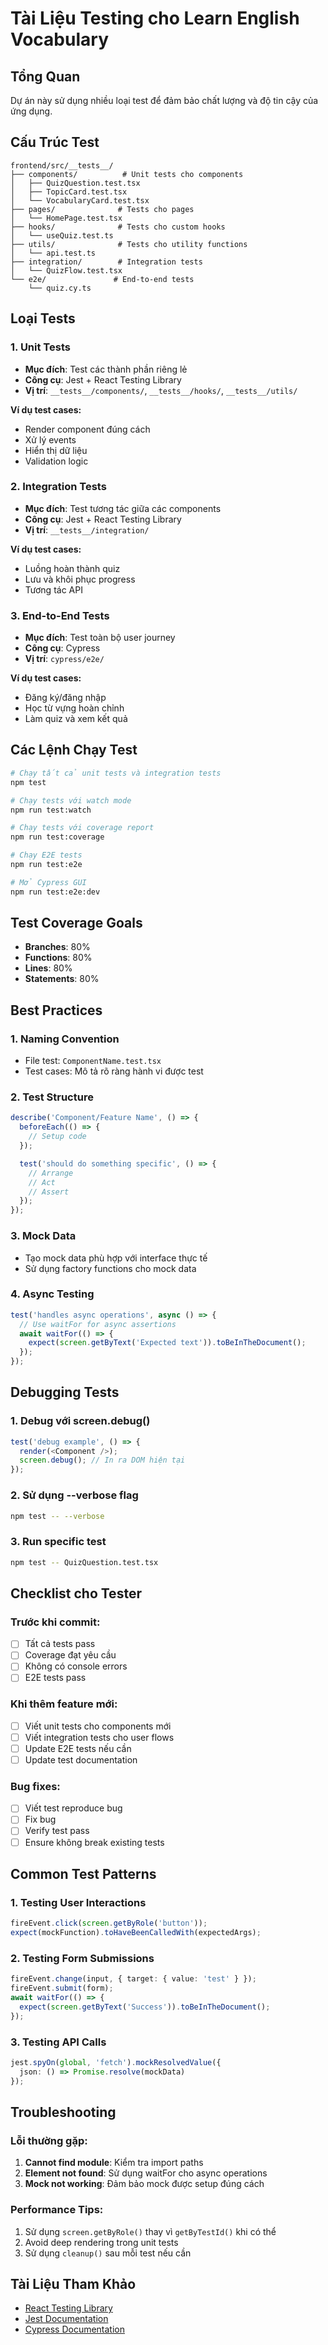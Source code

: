 # Tài Liệu Testing cho Learn English Vocabulary

## Tổng Quan

Dự án này sử dụng nhiều loại test để đảm bảo chất lượng và độ tin cậy của ứng dụng.

## Cấu Trúc Test

```
frontend/src/__tests__/
├── components/          # Unit tests cho components
│   ├── QuizQuestion.test.tsx
│   ├── TopicCard.test.tsx
│   └── VocabularyCard.test.tsx
├── pages/              # Tests cho pages
│   └── HomePage.test.tsx
├── hooks/              # Tests cho custom hooks
│   └── useQuiz.test.ts
├── utils/              # Tests cho utility functions
│   └── api.test.ts
├── integration/        # Integration tests
│   └── QuizFlow.test.tsx
└── e2e/               # End-to-end tests
    └── quiz.cy.ts
```

## Loại Tests

### 1. Unit Tests
- **Mục đích**: Test các thành phần riêng lẻ
- **Công cụ**: Jest + React Testing Library
- **Vị trí**: `__tests__/components/`, `__tests__/hooks/`, `__tests__/utils/`

**Ví dụ test cases:**
- Render component đúng cách
- Xử lý events
- Hiển thị dữ liệu
- Validation logic

### 2. Integration Tests
- **Mục đích**: Test tương tác giữa các components
- **Công cụ**: Jest + React Testing Library
- **Vị trí**: `__tests__/integration/`

**Ví dụ test cases:**
- Luồng hoàn thành quiz
- Lưu và khôi phục progress
- Tương tác API

### 3. End-to-End Tests
- **Mục đích**: Test toàn bộ user journey
- **Công cụ**: Cypress
- **Vị trí**: `cypress/e2e/`

**Ví dụ test cases:**
- Đăng ký/đăng nhập
- Học từ vựng hoàn chỉnh
- Làm quiz và xem kết quả

## Các Lệnh Chạy Test

```bash
# Chạy tất cả unit tests và integration tests
npm test

# Chạy tests với watch mode
npm run test:watch

# Chạy tests với coverage report
npm run test:coverage

# Chạy E2E tests
npm run test:e2e

# Mở Cypress GUI
npm run test:e2e:dev
```

## Test Coverage Goals

- **Branches**: 80%
- **Functions**: 80%
- **Lines**: 80%
- **Statements**: 80%

## Best Practices

### 1. Naming Convention
- File test: `ComponentName.test.tsx`
- Test cases: Mô tả rõ ràng hành vi được test

### 2. Test Structure
```typescript
describe('Component/Feature Name', () => {
  beforeEach(() => {
    // Setup code
  });

  test('should do something specific', () => {
    // Arrange
    // Act
    // Assert
  });
});
```

### 3. Mock Data
- Tạo mock data phù hợp với interface thực tế
- Sử dụng factory functions cho mock data

### 4. Async Testing
```typescript
test('handles async operations', async () => {
  // Use waitFor for async assertions
  await waitFor(() => {
    expect(screen.getByText('Expected text')).toBeInTheDocument();
  });
});
```

## Debugging Tests

### 1. Debug với screen.debug()
```typescript
test('debug example', () => {
  render(<Component />);
  screen.debug(); // In ra DOM hiện tại
});
```

### 2. Sử dụng --verbose flag
```bash
npm test -- --verbose
```

### 3. Run specific test
```bash
npm test -- QuizQuestion.test.tsx
```

## Checklist cho Tester

### Trước khi commit:
- [ ] Tất cả tests pass
- [ ] Coverage đạt yêu cầu
- [ ] Không có console errors
- [ ] E2E tests pass

### Khi thêm feature mới:
- [ ] Viết unit tests cho components mới
- [ ] Viết integration tests cho user flows
- [ ] Update E2E tests nếu cần
- [ ] Update test documentation

### Bug fixes:
- [ ] Viết test reproduce bug
- [ ] Fix bug
- [ ] Verify test pass
- [ ] Ensure không break existing tests

## Common Test Patterns

### 1. Testing User Interactions
```typescript
fireEvent.click(screen.getByRole('button'));
expect(mockFunction).toHaveBeenCalledWith(expectedArgs);
```

### 2. Testing Form Submissions
```typescript
fireEvent.change(input, { target: { value: 'test' } });
fireEvent.submit(form);
await waitFor(() => {
  expect(screen.getByText('Success')).toBeInTheDocument();
});
```

### 3. Testing API Calls
```typescript
jest.spyOn(global, 'fetch').mockResolvedValue({
  json: () => Promise.resolve(mockData)
});
```

## Troubleshooting

### Lỗi thường gặp:

1. **Cannot find module**: Kiểm tra import paths
2. **Element not found**: Sử dụng waitFor cho async operations
3. **Mock not working**: Đảm bảo mock được setup đúng cách

### Performance Tips:

1. Sử dụng `screen.getByRole()` thay vì `getByTestId()` khi có thể
2. Avoid deep rendering trong unit tests
3. Sử dụng `cleanup()` sau mỗi test nếu cần

## Tài Liệu Tham Khảo

- [React Testing Library](https://testing-library.com/docs/react-testing-library/intro/)
- [Jest Documentation](https://jestjs.io/docs/getting-started)
- [Cypress Documentation](https://docs.cypress.io/) 